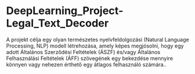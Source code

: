# DeepLearning_Project-Legal_Text_Decoder
A projekt célja egy olyan természetes nyelvfeldolgozási (Natural Language Processing, NLP) modell létrehozása, amely képes megjósolni, hogy egy adott Általános Szerződési Feltételek (ÁSZF) és/vagy Általános Felhasználási Feltételek (ÁFF) szövegének egy bekezdése mennyire könnyen vagy nehezen érthető egy átlagos felhasználó számára..
